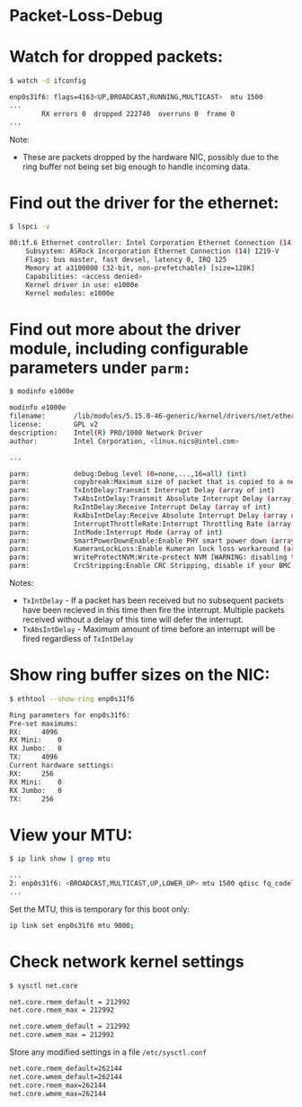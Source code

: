 # Packet-Loss-Debug

# Watch for dropped packets:

```bash
$ watch -d ifconfig

enp0s31f6: flags=4163<UP,BROADCAST,RUNNING,MULTICAST>  mtu 1500
...
        RX errors 0  dropped 222740  overruns 0  frame 0
...
```

Note:
* These are packets dropped by the hardware NIC, possibly due to the ring buffer not being set big enough to handle incoming data.



# Find out the driver for the ethernet:

```bash
$ lspci -v

00:1f.6 Ethernet controller: Intel Corporation Ethernet Connection (14) I219-V (rev 11)
	Subsystem: ASRock Incorporation Ethernet Connection (14) I219-V
	Flags: bus master, fast devsel, latency 0, IRQ 125
	Memory at a3100000 (32-bit, non-prefetchable) [size=128K]
	Capabilities: <access denied>
	Kernel driver in use: e1000e
	Kernel modules: e1000e
```

# Find out more about the driver module, including configurable parameters under `parm:`

```bash
$ modinfo e1000e

modinfo e1000e
filename:       /lib/modules/5.15.0-46-generic/kernel/drivers/net/ethernet/intel/e1000e/e1000e.ko
license:        GPL v2
description:    Intel(R) PRO/1000 Network Driver
author:         Intel Corporation, <linux.nics@intel.com>

...

parm:           debug:Debug level (0=none,...,16=all) (int)
parm:           copybreak:Maximum size of packet that is copied to a new buffer on receive (uint)
parm:           TxIntDelay:Transmit Interrupt Delay (array of int)
parm:           TxAbsIntDelay:Transmit Absolute Interrupt Delay (array of int)
parm:           RxIntDelay:Receive Interrupt Delay (array of int)
parm:           RxAbsIntDelay:Receive Absolute Interrupt Delay (array of int)
parm:           InterruptThrottleRate:Interrupt Throttling Rate (array of int)
parm:           IntMode:Interrupt Mode (array of int)
parm:           SmartPowerDownEnable:Enable PHY smart power down (array of int)
parm:           KumeranLockLoss:Enable Kumeran lock loss workaround (array of int)
parm:           WriteProtectNVM:Write-protect NVM [WARNING: disabling this can lead to corrupted NVM] (array of int)
parm:           CrcStripping:Enable CRC Stripping, disable if your BMC needs the CRC (array of int)
```
Notes:

* `TxIntDelay` - If a packet has been received but no subsequent packets have been recieved in this time then fire the interrupt. Multiple packets received without a delay of this time will defer the interrupt.
* `TxAbsIntDelay` - Maximum amount of time before an interrupt will be fired regardless of `TxIntDelay`




# Show ring buffer sizes on the NIC:

```bash
$ ethtool --show-ring enp0s31f6

Ring parameters for enp0s31f6:
Pre-set maximums:
RX:		4096
RX Mini:	0
RX Jumbo:	0
TX:		4096
Current hardware settings:
RX:		256
RX Mini:	0
RX Jumbo:	0
TX:		256
```

# View your MTU:

```bash
$ ip link show | grep mtu

...
2: enp0s31f6: <BROADCAST,MULTICAST,UP,LOWER_UP> mtu 1500 qdisc fq_codel state UP mode DEFAULT group default qlen 1000
...
```

Set the MTU, this is temporary for this boot only:

```bash
ip link set enp0s31f6 mtu 9000;
```

# Check network kernel settings

```bash
$ sysctl net.core

net.core.rmem_default = 212992
net.core.rmem_max = 212992

net.core.wmem_default = 212992
net.core.wmem_max = 212992
```

Store any modified settings in a file `/etc/sysctl.conf`

```bash
net.core.rmem_default=262144
net.core.wmem_default=262144
net.core.rmem_max=262144
net.core.wmem_max=262144
```


